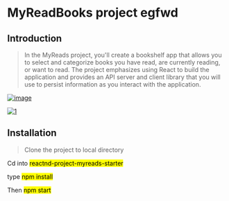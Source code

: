 # MyReadBooks project egfwd 

## Introduction

> In the MyReads project, you'll create a bookshelf app that allows you to select and categorize books you have read, are currently reading, or want to read. The project emphasizes using React to build the application and provides an API server and client library that you will use to persist information as you interact with the application.


<a href="https://ibb.co/bzJSxz8"><img src="https://i.ibb.co/pJytgJ9/image.png" alt="image" border="0"></a>


<a href="https://ibb.co/W32Qhrc"><img src="https://i.ibb.co/6ZW2MK4/1.png" alt="1" border="0"></a>


## Installation

> Clone the project to local directory

Cd into <mark>reactnd-project-myreads-starter</mark> 


type <mark>npm install</mark>


Then  <mark>npm start</mark>